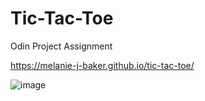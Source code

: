 # Tic-Tac-Toe
Odin Project Assignment

https://melanie-j-baker.github.io/tic-tac-toe/

![image](https://github.com/Melanie-J-Baker/Tic-Tac-Toe/assets/104843873/be045e47-ccb1-4bab-ace1-8e8b96728390)
